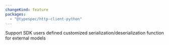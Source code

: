 ```yaml
---
changeKind: feature
packages:
  - "@typespec/http-client-python"
---
```


Support SDK users defined customized serialization/deserialization function for external models
